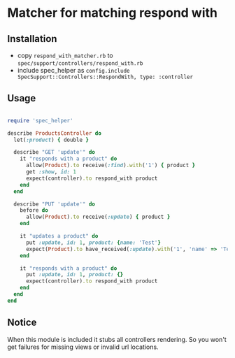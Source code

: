 # Matcher for matching respond with

## Installation

* copy `respond_with_matcher.rb` to `spec/support/controllers/respond_with.rb`
* include spec_helper as `config.include SpecSupport::Controllers::RespondWith, type: :controller`


## Usage

```ruby

require 'spec_helper'

describe ProductsController do
  let(:product) { double }

  describe "GET 'update'" do
    it "responds with a product" do
      allow(Product).to receive(:find).with('1') { product }
      get :show, id: 1
      expect(controller).to respond_with product
    end
  end

  describe "PUT 'update'" do
    before do
      allow(Product).to receive(:update) { product }
    end

    it "updates a product" do
      put :update, id: 1, product: {name: 'Test'}
      expect(Product).to have_received(:update).with('1', 'name' => 'Test')
    end

    it "responds with a product" do
      put :update, id: 1, product: {}
      expect(controller).to respond_with product
    end
  end
end

```

## Notice

When this module is included it stubs all controllers rendering. So you won't get failures for missing views or invalid url locations.
